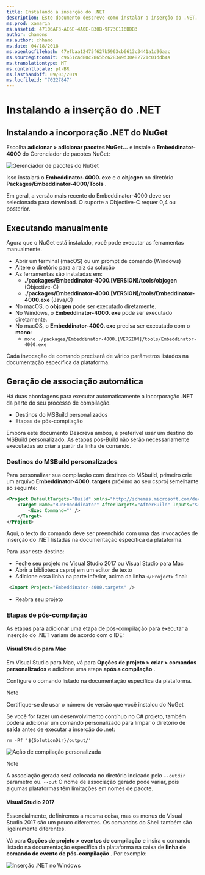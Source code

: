 ```yaml
---
title: Instalando a inserção do .NET
description: Este documento descreve como instalar a inserção do .NET. Ele aborda como executar as ferramentas manualmente, como gerar associações automaticamente, como usar destinos do MSBuild personalizados e as etapas de pós-compilação necessárias.
ms.prod: xamarin
ms.assetid: 47106AF3-AC6E-4A0E-B30B-9F73C116DDB3
author: chamons
ms.author: chhamo
ms.date: 04/18/2018
ms.openlocfilehash: 47efbaa12475f627b5963cb6613c3441a1d96aac
ms.sourcegitcommit: c9651cad80c2865bc628349d30e82721c01ddb4a
ms.translationtype: MT
ms.contentlocale: pt-BR
ms.lasthandoff: 09/03/2019
ms.locfileid: "70227847"
---
```

# <a name="installing-net-embedding"></a>Instalando a inserção do .NET

## <a name="installing-net-embedding-from-nuget"></a>Instalando a incorporação .NET do NuGet

Escolha **adicionar > adicionar pacotes NuGet...** e instale o **Embeddinator-4000** do Gerenciador de pacotes NuGet:

![Gerenciador de pacotes do NuGet](images/visualstudionuget.png)

Isso instalará o **Embeddinator-4000. exe** e o **objcgen** no diretório **Packages/Embeddinator-4000/Tools** .

Em geral, a versão mais recente do Embeddinator-4000 deve ser selecionada para download. O suporte a Objective-C requer 0,4 ou posterior.

## <a name="running-manually"></a>Executando manualmente

Agora que o NuGet está instalado, você pode executar as ferramentas manualmente.

- Abrir um terminal (macOS) ou um prompt de comando (Windows)
- Altere o diretório para a raiz da solução
- As ferramentas são instaladas em:
  - **./packages/Embeddinator-4000.[VERSION]/tools/objcgen** (Objective-C)
  - **./packages/Embeddinator-4000.[VERSION]/tools/Embeddinator-4000.exe** (Java/C)
- No macOS, o **objcgen** pode ser executado diretamente.
- No Windows, o **Embeddinator-4000. exe** pode ser executado diretamente.
- No macOS, o **Embeddinator-4000. exe** precisa ser executado com o **mono**:
  - `mono ./packages/Embeddinator-4000.[VERSION]/tools/Embeddinator-4000.exe`

Cada invocação de comando precisará de vários parâmetros listados na documentação específica da plataforma.

## <a name="automatic-binding-generation"></a>Geração de associação automática

Há duas abordagens para executar automaticamente a incorporação .NET da parte do seu processo de compilação.

- Destinos do MSBuild personalizados
- Etapas de pós-compilação

Embora este documento Descreva ambos, é preferível usar um destino do MSBuild personalizado. As etapas pós-Build não serão necessariamente executadas ao criar a partir da linha de comando.

### <a name="custom-msbuild-targets"></a>Destinos do MSBuild personalizados

Para personalizar sua compilação com destinos do MSbuild, primeiro crie um arquivo **Embeddinator-4000. targets** próximo ao seu csproj semelhante ao seguinte:

```xml
<Project DefaultTargets="Build" xmlns="http://schemas.microsoft.com/developer/msbuild/2003">
    <Target Name="RunEmbeddinator" AfterTargets="AfterBuild" Inputs="$(OutputPath)/$(AssemblyName).dll" Outputs="$(IntermediateOutputPath)/Embeddinator/$(AssemblyName).framework/$(AssemblyName)">
        <Exec Command="" />
    </Target>
</Project>
```

Aqui, o texto do comando deve ser preenchido com uma das invocações de inserção do .NET listadas na documentação específica da plataforma.

Para usar este destino:

- Feche seu projeto no Visual Studio 2017 ou Visual Studio para Mac
- Abrir a biblioteca csproj em um editor de texto
- Adicione essa linha na parte inferior, acima da linha `</Project>` final:

```xml
 <Import Project="Embeddinator-4000.targets" />
```

- Reabra seu projeto

### <a name="post-build-steps"></a>Etapas de pós-compilação

As etapas para adicionar uma etapa de pós-compilação para executar a inserção do .NET variam de acordo com o IDE:

#### <a name="visual-studio-for-mac"></a>Visual Studio para Mac

Em Visual Studio para Mac, vá para **Opções de projeto > criar > comandos personalizados** e adicione uma etapa **após a compilação** .

Configure o comando listado na documentação específica da plataforma.

> [!NOTE]
> Certifique-se de usar o número de versão que você instalou do NuGet

Se você for fazer um desenvolvimento contínuo no C# projeto, também poderá adicionar um comando personalizado para limpar o diretório de **saída** antes de executar a inserção do .net:

```shell
rm -Rf '${SolutionDir}/output/'
```

![Ação de compilação personalizada](images/visualstudiocustombuild.png)

> [!NOTE]
> A associação gerada será colocada no diretório indicado pelo `--outdir` parâmetro ou. `--out` O nome de associação gerado pode variar, pois algumas plataformas têm limitações em nomes de pacote.

#### <a name="visual-studio-2017"></a>Visual Studio 2017

Essencialmente, definiremos a mesma coisa, mas os menus do Visual Studio 2017 são um pouco diferentes. Os comandos do Shell também são ligeiramente diferentes.

Vá para **Opções de projeto > eventos de compilação** e insira o comando listado na documentação específica da plataforma na caixa de **linha de comando de evento de pós-compilação** . Por exemplo:

![Inserção .NET no Windows](images/visualstudiowindows.png)
 
